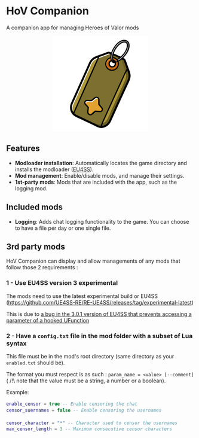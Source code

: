 # HoV Companion

A companion app for managing Heroes of Valor mods

<p align="center">
  <img src="https://github.com/Seblor/HoV-Companion/blob/master/static/logo.png?raw=true">
</p>

## Features

- **Modloader installation**: Automatically locates the game directory and installs the modloader ([EU4SS](https://github.com/UE4SS-RE/RE-UE4SS)).
- **Mod management**: Enable/disable mods, and manage their settings.
- **1st-party mods**: Mods that are included with the app, such as the logging mod.

## Included mods

- **Logging**: Adds chat logging functionality to the game. You can choose to have a file per day or one single file.

## 3rd party mods

HoV Companion can display and allow managements of any mods that follow those 2 requirements :

### 1 - Use EU4SS version 3 experimental

The mods need to use the latest experimental build or EU4SS (https://github.com/UE4SS-RE/RE-UE4SS/releases/tag/experimental-latest)

This is due to [a bug in the 3.0.1 version of EU4SS that prevents accessing a parameter of a hooked UFunction](https://github.com/UE4SS-RE/RE-UE4SS/issues/621)

### 2 - Have a `config.txt` file in the mod folder with a subset of Lua syntax

This file must be in the mod's root directory (same directory as your `enabled.txt` should be).

The format you must respect is as such : `param_name = <value> [--comment]` ( /!\ note that the value must be a string, a number or a boolean).

Example:

```lua
enable_censor = true -- Enable censoring the chat
censor_suernames = false -- Enable censoring the usernames

censor_character = "*" -- Character used to censor the usernames
max_censor_length = 3 -- Maximum consecutive censor characters
```
